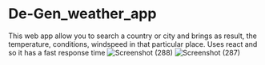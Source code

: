 # De-Gen_weather_app

This web app allow you to search a country or city and brings as result, the temperature, conditions, windspeed in that particular place.
Uses react and so it has a fast response time
![Screenshot (288)](https://github.com/De-General-1/De-Gen_weather_app/assets/82713806/fcd0b8f6-90e1-4ea8-ab2a-66e03b564095)
![Screenshot (287)](https://github.com/De-General-1/De-Gen_weather_app/assets/82713806/a876006e-7aae-4050-aa68-d096ce977e43)

